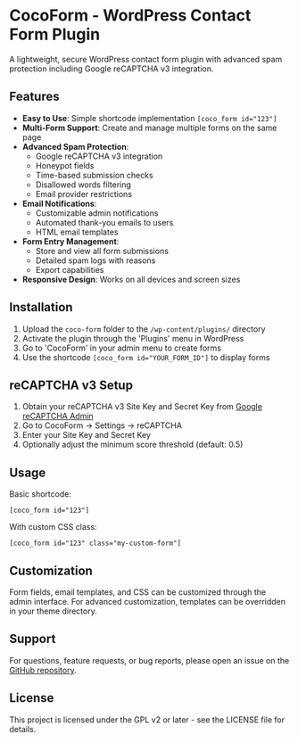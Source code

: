 # CocoForm - WordPress Contact Form Plugin

A lightweight, secure WordPress contact form plugin with advanced spam protection including Google reCAPTCHA v3 integration.

## Features

- **Easy to Use**: Simple shortcode implementation `[coco_form id="123"]`
- **Multi-Form Support**: Create and manage multiple forms on the same page
- **Advanced Spam Protection**:
  - Google reCAPTCHA v3 integration
  - Honeypot fields
  - Time-based submission checks
  - Disallowed words filtering
  - Email provider restrictions
- **Email Notifications**:
  - Customizable admin notifications
  - Automated thank-you emails to users
  - HTML email templates
- **Form Entry Management**:
  - Store and view all form submissions
  - Detailed spam logs with reasons
  - Export capabilities
- **Responsive Design**: Works on all devices and screen sizes

## Installation

1. Upload the `coco-form` folder to the `/wp-content/plugins/` directory
2. Activate the plugin through the 'Plugins' menu in WordPress
3. Go to 'CocoForm' in your admin menu to create forms
4. Use the shortcode `[coco_form id="YOUR_FORM_ID"]` to display forms

## reCAPTCHA v3 Setup

1. Obtain your reCAPTCHA v3 Site Key and Secret Key from [Google reCAPTCHA Admin](https://www.google.com/recaptcha/admin)
2. Go to CocoForm → Settings → reCAPTCHA
3. Enter your Site Key and Secret Key
4. Optionally adjust the minimum score threshold (default: 0.5)

## Usage

Basic shortcode:
```
[coco_form id="123"]
```

With custom CSS class:
```
[coco_form id="123" class="my-custom-form"]
```

## Customization

Form fields, email templates, and CSS can be customized through the admin interface. For advanced customization, templates can be overridden in your theme directory.

## Support

For questions, feature requests, or bug reports, please open an issue on the [GitHub repository](https://github.com/yourusername/coco-form).

## License

This project is licensed under the GPL v2 or later - see the LICENSE file for details.
